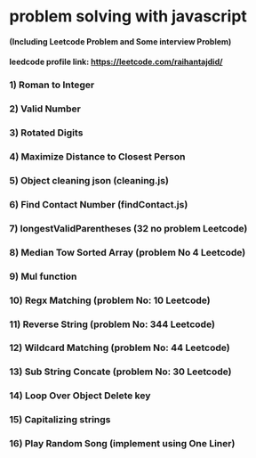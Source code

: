 # problem solving with javascript

#### (Including Leetcode Problem and Some interview Problem)

#### leedcode profile link: https://leetcode.com/raihantajdid/

### 1) Roman to Integer

### 2) Valid Number

### 3) Rotated Digits

### 4) Maximize Distance to Closest Person

### 5) Object cleaning json (cleaning.js)

### 6) Find Contact Number (findContact.js)

### 7) longestValidParentheses (32 no problem Leetcode)

### 8) Median Tow Sorted Array (problem No 4 Leetcode)

### 9) Mul function

### 10) Regx Matching (problem No: 10 Leetcode)

### 11) Reverse String (problem No: 344 Leetcode)

### 12) Wildcard Matching (problem No: 44 Leetcode)

### 13) Sub String Concate (problem No: 30 Leetcode)

### 14) Loop Over Object Delete key

### 15) Capitalizing strings

### 16) Play Random Song (implement using One Liner)
